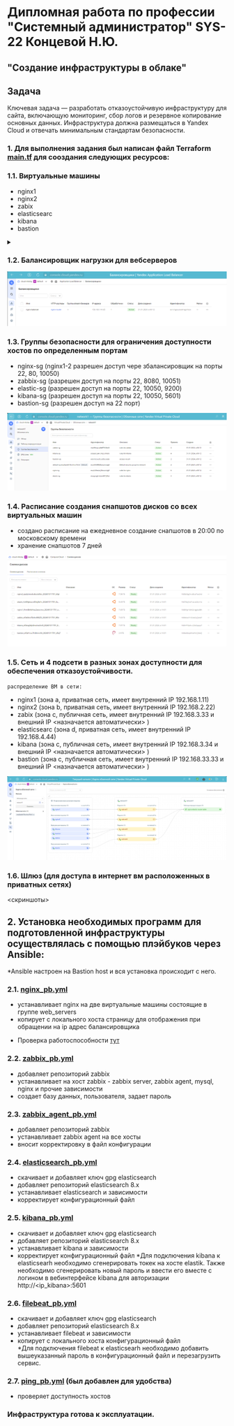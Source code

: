 # Дипломная работа по профессии "Системный администратор" SYS-22 Концевой Н.Ю.
## "Создание инфраструктуры в облаке"


## Задача
Ключевая задача — разработать отказоустойчивую инфраструктуру для сайта, включающую мониторинг, сбор логов и резервное копирование основных данных. Инфраструктура должна размещаться в Yandex Cloud и отвечать минимальным стандартам безопасности.



### 1. Для выполнения задания был написан файл Terraform [main.tf](https://github.com/Stitchzxz/final_work/blob/main/main.tf) для сооздания следующих ресурсов:
 
### 1.1. Виртуальные машины 
  - nginx1 
  - nginx2 
  - zabix 
  - elasticsearc
  - kibana
  - bastion


<details>
<summary> </summary>

![список вм](https://github.com/Stitchzxz/final_work/blob/main/img/VM_list.png)

</details>

  

</details>

### 1.2. Балансировщик нагрузки для вебсерверов

![балансировщик](https://github.com/Stitchzxz/final_work/blob/main/img/alb.png)


### 1.3. Группы безопасности для ограничения доступности хостов по определенным портам
  - nginx-sg (nginx1-2 разрешен доступ чере збалансировщик на порты 22, 80, 10050)
  - zabbix-sg  (разрешен доступ на порты 22, 8080, 10051)
  - elastic-sg (разрешен доступ на порты 22, 10050, 9200)
  - kibana-sg (разрешен доступ на порты 22, 10050, 5601)
  - bastion-sg (разрешен доступ на 22 порт)

![группы безопасности](https://github.com/Stitchzxz/final_work/blob/main/img/security_groups.png)

### 1.4. Расписание создания снапшотов дисков со всех виртуальных машин
  - создано расписание на ежедневное создание снапшотов в 20:00 по московскому времени
  - хранение снапшотов 7 дней

![снимки дисков](https://github.com/Stitchzxz/final_work/blob/main/img/schedule.png)

### 1.5. Сеть и 4 подсети в разных зонах доступности для обеспечения отказоустойчивости.
    распределение ВМ в сети:
  - nginx1 (зона а, приватная сеть, имеет внутренний IP 192.168.1.11)
  - nginx2 (зона b, приватная сеть, имеет внутренний IP 192.168.2.22)
  - zabix (зона c, публичная сеть, имеет внутренний IP 192.168.3.33 и внешний IP <назначается автоматически> )
  - elasticsearc (зона d, приватная сеть, имеет внутренний IP 192.168.4.44)
  - kibana (зона c, публичная сеть, имеет внутренний IP 192.168.3.34 и внешний IP <назначается автоматически> )
  - bastion (зона c, публичная сеть, имеет внутренний IP 192.168.33.33 и внешний IP <назначается автоматически> )

![Карта сети](https://github.com/Stitchzxz/final_work/blob/main/img/network_map.png)

### 1.6. Шлюз (для доступа в интернет вм расположенных в приватных сетях)


<скриншоты>



## 2. Установка необходимых программ для подготовленной инфраструктуры осуществлялась с помощью плэйбуков через Ansible:

*Ansible настроен на Bastion host и вся установка происходит с него.

### 2.1. [nginx_pb.yml](https://github.com/Stitchzxz/final_work/blob/main/ansible/nginx_pb.yml) 
  - устанавливает nginx на две виртуальные машины состоящие в группе web_servers
  - копирует c локального хоста страницу для отображения при обращении на ip адрес балансировщика
* Проверка работоспособности [тут](http://158.160.139.201:80)

### 2.2. [zabbix_pb.yml](https://github.com/Stitchzxz/final_work/blob/main/ansible/zabbix_pb.yml)
  - добавляет репозиторий zabbix
  - устанавливает на хост zabbix -  zabbix server, zabbix agent, mysql, nginx и прочие зависимости
  - создает базу данных, пользователя, задает пароль

### 2.3. [zabbix_agent_pb.yml](https://github.com/Stitchzxz/final_work/blob/main/ansible/zabbix_agent_pb.yml)
  - добавляет репозиторий zabbix
  - устанавливает zabbix agent на все хосты
  - вносит корректировку в файл конфигурации

### 2.4. [elasticsearch_pb.yml](https://github.com/Stitchzxz/final_work/blob/main/ansible/elasticsearch_pb.yml)
  - скачивает и добавляет ключ gpg elasticsearch
  - добавляет репозиторий elasticsearch 8.x
  - устанавливает elasticsearch и зависимости
  - корректирует конфигурационный файл

### 2.5. [kibana_pb.yml](https://github.com/Stitchzxz/final_work/blob/main/ansible/kibana_pb.yml)
  - скачивает и добавляет ключ gpg elasticsearch
  - добавляет репозиторий elasticsearch 8.x
  - устанавливает kibana и зависимости
  - корректирует конфигурационный файл 
*Для подключения kibana к elasticsearh необходимо сгенерировать токек на хосте elastik. Также необходимо сгенерировать новый пароль и ввести его вместе с логином в вебинтерфейсе kibana для авторизации http://<ip_kibana>:5601 

### 2.6. [filebeat_pb.yml](https://github.com/Stitchzxz/final_work/blob/main/ansible/filebeat_pb.yml)
  - скачивает и добавляет ключ gpg elasticsearch
  - добавляет репозиторий elasticsearch 8.x
  - устанавливает filebeat и зависимости
  - копирует с локального хоста конфигурационный файл  
*Для подключения filebeat к elasticsearh необходимо добавить вышеуказанный пароль в конфигурационный файл и перезагрузить сервис.

### 2.7. [ping_pb.yml](https://github.com/Stitchzxz/final_work/blob/main/ansible/ping_pb.yml) (был добавлен для удобства)
  - проверяет доступность хостов



### Инфраструктура готова к эксплуатации.

